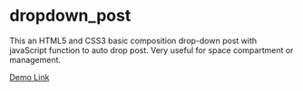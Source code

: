 # dropdown_post
This an HTML5 and CSS3 basic composition drop-down post with javaScript function to auto drop post. Very useful for space compartment or management.


[Demo Link](https://dropdown-post.netlify.app/)
